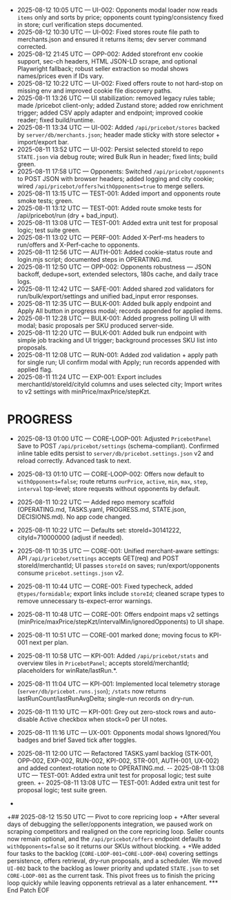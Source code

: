 - 2025-08-12 10:05 UTC — UI-002: Opponents modal loader now reads `items` only and sorts by price; opponents count typing/consistency fixed in store; curl verification steps documented.
- 2025-08-12 10:30 UTC — UI-002: Fixed stores route file path to merchants.json and ensured it returns items; dev server command corrected.
- 2025-08-12 21:45 UTC — OPP-002: Added storefront env cookie support, sec-ch headers, HTML JSON-LD scrape, and optional Playwright fallback; robust seller extraction so modal shows names/prices even if IDs vary.
- 2025-08-12 10:22 UTC — UI-002: Fixed offers route to not hard-stop on missing env and improved cookie file discovery paths.
- 2025-08-11 13:26 UTC — UI stabilization: removed legacy rules table; made /pricebot client-only; added Zustand store; added row enrichment trigger; added CSV apply adapter and endpoint; improved cookie reader; fixed build/runtime.
- 2025-08-11 13:34 UTC — UI-002: Added `/api/pricebot/stores` backed by `server/db/merchants.json`; header made sticky with store selector + import/export bar.
- 2025-08-11 13:52 UTC — UI-002: Persist selected storeId to repo `STATE.json` via debug route; wired Bulk Run in header; fixed lints; build green.
- 2025-08-11 17:58 UTC — Opponents: Switched `/api/pricebot/opponents` to POST JSON with browser headers; added logging and city cookie; wired `/api/pricebot/offers?withOpponents=true` to merge sellers.
- 2025-08-11 13:15 UTC — TEST-001: Added import and opponents route smoke tests; green.
- 2025-08-11 13:12 UTC — TEST-001: Added route smoke tests for /api/pricebot/run (dry + bad_input).
- 2025-08-11 13:08 UTC — TEST-001: Added extra unit test for proposal logic; test suite green.
- 2025-08-11 13:02 UTC — PERF-001: Added X-Perf-ms headers to run/offers and X-Perf-cache to opponents.
- 2025-08-11 12:56 UTC — AUTH-001: Added cookie-status route and login.mjs script; documented steps in OPERATING.md.
- 2025-08-11 12:50 UTC — OPP-002: Opponents robustness — JSON backoff, dedupe+sort, extended selectors, 180s cache, and daily trace logs.
- 2025-08-11 12:42 UTC — SAFE-001: Added shared zod validators for run/bulk/export/settings and unified bad_input error responses.
- 2025-08-11 12:35 UTC — BULK-001: Added bulk apply endpoint and Apply All button in progress modal; records appended for applied items.
- 2025-08-11 12:28 UTC — BULK-001: Added progress polling UI with modal; basic proposals per SKU produced server-side.
- 2025-08-11 12:20 UTC — BULK-001: Added bulk run endpoint with simple job tracking and UI trigger; background processes SKU list into proposals.
- 2025-08-11 12:08 UTC — RUN-001: Added zod validation + apply path for single run; UI confirm modal with Apply; run records appended with applied flag.
- 2025-08-11 11:24 UTC — EXP-001: Export includes merchantId/storeId/cityId columns and uses selected city; Import writes to v2 settings with minPrice/maxPrice/stepKzt.
# PROGRESS

- 2025-08-13 01:00 UTC — CORE-LOOP-001: Adjusted `PricebotPanel` Save to POST `/api/pricebot/settings` (schema-compliant). Confirmed inline table edits persist to `server/db/pricebot.settings.json` v2 and reload correctly. Advanced task to next.
- 2025-08-13 01:10 UTC — CORE-LOOP-002: Offers now default to `withOpponents=false`; route returns `ourPrice`, `active`, `min`, `max`, `step`, `interval` top-level; store requests without opponents by default.

- 2025-08-11 10:22 UTC — Added repo memory scaffold (OPERATING.md, TASKS.yaml, PROGRESS.md, STATE.json, DECISIONS.md). No app code changed.
- 2025-08-11 10:22 UTC — Defaults set: storeId=30141222, cityId=710000000 (adjust if needed).
- 2025-08-11 10:35 UTC — CORE-001: Unified merchant-aware settings: API `/api/pricebot/settings` accepts GET(req) and POST storeId/merchantId; UI passes `storeId` on saves; run/export/opponents consume `pricebot.settings.json` v2.
- 2025-08-11 10:44 UTC — CORE-001: Fixed typecheck, added `@types/formidable`; export links include `storeId`; cleaned scrape types to remove unnecessary ts-expect-error warnings.
- 2025-08-11 10:48 UTC — CORE-001: Offers endpoint maps v2 settings (minPrice/maxPrice/stepKzt/intervalMin/ignoredOpponents) to UI shape.
- 2025-08-11 10:51 UTC — CORE-001 marked done; moving focus to KPI-001 next per plan.
- 2025-08-11 10:58 UTC — KPI-001: Added `/api/pricebot/stats` and overview tiles in `PricebotPanel`; accepts storeId/merchantId; placeholders for winRate/lastRun.*.
- 2025-08-11 11:04 UTC — KPI-001: Implemented local telemetry storage (`server/db/pricebot.runs.json`); `/stats` now returns lastRunCount/lastRunAvgDelta; single-run records on dry-run.
- 2025-08-11 11:10 UTC — KPI-001: Grey out zero-stock rows and auto-disable Active checkbox when stock=0 per UI notes.
- 2025-08-11 11:16 UTC — UX-001: Opponents modal shows Ignored/You badges and brief Saved tick after toggles.
- 2025-08-11 12:00 UTC — Refactored TASKS.yaml backlog (STK-001, OPP-002, EXP-002, RUN-002, KPI-002, STR-001, AUTH-001, UX-002) and added context-rotation note to OPERATING.md.
-- 2025-08-11 13:08 UTC — TEST-001: Added extra unit test for proposal logic; test suite green.
+- 2025-08-11 13:08 UTC — TEST-001: Added extra unit test for proposal logic; test suite green.
+
+## 2025-08-12 15:50 UTC — Pivot to core repricing loop
+
+After several days of debugging the seller/opponents integration, we paused work on scraping competitors and realigned on the core repricing loop.  Seller counts now remain optional, and the `/api/pricebot/offers` endpoint defaults to `withOpponents=false` so it returns our SKUs without blocking.
+
+We added four tasks to the backlog (`CORE-LOOP-001`–`CORE-LOOP-004`) covering settings persistence, offers retrieval, dry‑run proposals, and a scheduler.  We moved `UI-002` back to the backlog as lower priority and updated `STATE.json` to set `CORE-LOOP-001` as the current task.  This pivot frees us to finish the pricing loop quickly while leaving opponents retrieval as a later enhancement.
*** End Patch
EOF